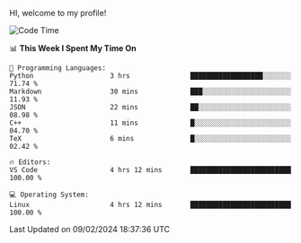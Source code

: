 HI, welcome to my profile!
<!--START_SECTION:waka-->
![Code Time](http://img.shields.io/badge/Code%20Time-1%2C843%20hrs%2018%20mins-blue)

📊 **This Week I Spent My Time On** 

```text
💬 Programming Languages: 
Python                   3 hrs               ██████████████████░░░░░░░   71.74 % 
Markdown                 30 mins             ███░░░░░░░░░░░░░░░░░░░░░░   11.93 % 
JSON                     22 mins             ██░░░░░░░░░░░░░░░░░░░░░░░   08.98 % 
C++                      11 mins             █░░░░░░░░░░░░░░░░░░░░░░░░   04.70 % 
TeX                      6 mins              █░░░░░░░░░░░░░░░░░░░░░░░░   02.42 % 

🔥 Editors: 
VS Code                  4 hrs 12 mins       █████████████████████████   100.00 % 

💻 Operating System: 
Linux                    4 hrs 12 mins       █████████████████████████   100.00 % 
```


 Last Updated on 09/02/2024 18:37:36 UTC
<!--END_SECTION:waka-->
